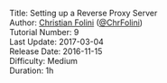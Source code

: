 Title: Setting up a Reverse Proxy Server  
Author: <a href="mailto:christian.folini@netnea.com">Christian Folini</a> (<a href="https://twitter.com/ChrFolini">@ChrFolini</a>)  
Tutorial Number: 9  
Last Update: 2017-03-04  
Release Date: 2016-11-15  
Difficulty: Medium  
Duration: 1h  
